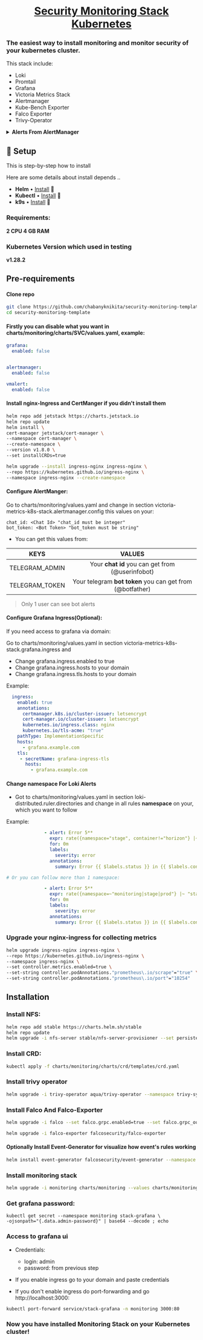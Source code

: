 <p align="center">
  <a name="top" href="#octocat-hi-there-thanks-for-visiting-">
     <h1 align="center">Security Monitoring Stack Kubernetes</h1>
  </a>
</p>

### The easiest way to install monitoring and monitor security of your kubernetes cluster.

This stack include:

- Loki
- Promtail
- Grafana
- Victoria Metrics Stack
- Alertmanager
- Kube-Bench Exporter
- Falco Exporter
- Trivy-Operator

<details>
  <summary><strong>Alerts From AlertManager</strong></summary>

- **Some alerts:**
  - Loki Alerts on Errors in Logs
  - Some default alerts
  - Kubernetes Node Not Ready
  - Kubernetes Memory Pressure
  - Kubernetes Disk Pressure
  - Kubernetes Network Unavailable
  - Kubernetes Out Of Capacity
  - Kubernetes Container Oom Killer
  - Kubernetes Job Failed
  - Kubernetes Cronjob Suspended
  - Kubernetes Persistentvolumeclaim Pending
  - Kubernetes Volume Out Of Disk Space
  - Kubernetes Volume Full In Four Days
  - Kubernetes Persistentvolume Error
  - Kubernetes Statefulset Down
  - Kubernetes Hpa Scaling Ability
  - Kubernetes Hpa Metric Availability
  - Kubernetes Hpa Scale Capability
  - Kubernetes Hpa Underutilized
  - Kubernetes Pod Not Healthy
  - Kubernetes Pod CrashLooping
  - Kubernetes Replicasset Mismatch
  - Kubernetes Deployment Replicas Mismatch
  - Kubernetes Statefulset Replicas Mismatch
  - Kubernetes Deployment Generation Mismatch
  - Kubernetes Statefulset Generation Mismatch
  - Kubernetes Statefulset Update Not RolledOut
  - Kubernetes Daemonset Rollout Stuck
  - Kubernetes Daemonset Misscheduled
  - Kubernetes Cronjob Too Long
  - Kubernetes Job Slow Completion
  - Kubernetes Api Server Errors
  - Kubernetes Api Client Errors
  - Kubernetes Client Certificate Expires Next Week
  - Kubernetes Client Certificate Expires Soon
  - Kubernetes Api Server Latency
  - Loki 5.. errors
  - Severity level - Error
  - Ledger Error

</details>

## :cherry_blossom: Setup

This is step-by-step how to install

Here are some details about install depends ..

- **Helm** • [Install](https://helm.sh/docs/intro/install/) :art:
- **Kubectl** • [Install](https://pwittrock.github.io/docs/tasks/tools/install-kubectl/) :shell:
- **k9s** • [Install](https://k9scli.io/topics/install/) :shaved_ice:

### Requirements: 
**2 CPU 4 GB RAM**

### Kubernetes Version which used in testing
**v1.28.2**

## Pre-requirements

#### Clone repo

```bash
git clone https://github.com/chabanyknikita/security-monitoring-template.git
cd security-monitoring-template
```

#### Firstly you can disable what you want in charts/monitoring/charts/SVC/values.yaml, example:
```yaml
grafana:
  enabled: false


alertmanager:
  enabled: false

vmalert:
  enabled: false
```

#### Install nginx-Ingress and CertManger if you didn't install them

```bash
helm repo add jetstack https://charts.jetstack.io
helm repo update
helm install \
cert-manager jetstack/cert-manager \
--namespace cert-manager \
--create-namespace \
--version v1.8.0 \
--set installCRDs=true
```

```bash
helm upgrade --install ingress-nginx ingress-nginx \
--repo https://kubernetes.github.io/ingress-nginx \
--namespace ingress-nginx --create-namespace
```

#### Configure AlertManger:

Go to charts/monitoring/values.yaml and change in section victoria-metrics-k8s-stack.alertmanager.config this values on your:

```
chat_id: <Chat Id> "chat_id must be integer"
bot_token: <Bot Token> "bot_token must be string"
```

- You can get this values from:

|      KEYS      |                          VALUES                           |
| :------------: | :-------------------------------------------------------: |
| TELEGRAM_ADMIN |     Your **chat id** you can get from (@userinfobot)      |
| TELEGRAM_TOKEN | Your telegram **bot token** you can get from (@botfather) |

> Only 1 user can see bot alerts

#### Configure Grafana Ingress(Optional):

If you need access to grafana via domain:

Go to charts/monitoring/values.yaml in section victoria-metrics-k8s-stack.grafana.ingress and

- Change grafana.ingress.enabled to true
- Change grafana.ingress.hosts to your domain
- Change grafana.ingress.tls.hosts to your domain

Example:

```yaml
  ingress:
    enabled: true
    annotations:
      certmanager.k8s.io/cluster-issuer: letsencrypt
      cert-manager.io/cluster-issuer: letsencrypt
      kubernetes.io/ingress.class: nginx
      kubernetes.io/tls-acme: "true"
    pathType: ImplementationSpecific
    hosts:
      - grafana.example.com
    tls: 
     - secretName: grafana-ingress-tls
       hosts:
         - grafana.example.com
```

#### Change namespace For Loki Alerts
- Got to charts/monitoring/values.yaml in section loki-distributed.ruler.directories and change in all rules **namespace** on your, which you want to follow

Example:
```yaml
              - alert: Error 5**
                expr: rate({namespace="stage", container!="horizon"} |~ "status=5.." | logfmt | label_format duration=duration,time=time,filename=filename,pid=pid,stream=stream,node_name=node_name,app=app,instance=instance[1m])>0
                for: 0m
                labels:
                  severity: error
                annotations:
                  summary: Error {{ $labels.status }} in {{ $labels.container }}

# Or you can follow more than 1 namespace:

              - alert: Error 5**
                expr: rate({namespace=~"monitoring|stage|prod"} |~ "status=5.." | logfmt | label_format duration=duration,time=time,filename=filename,pid=pid,stream=stream,node_name=node_name,app=app,instance=instance[1m])>0
                for: 0m
                labels:
                  severity: error
                annotations:
                  summary: Error {{ $labels.status }} in {{ $labels.container }}
```

### Upgrade your nginx-ingress for collecting metrics
```bash
helm upgrade ingress-nginx ingress-nginx \
--repo https://kubernetes.github.io/ingress-nginx \
--namespace ingress-nginx \
--set controller.metrics.enabled=true \
--set-string controller.podAnnotations."prometheus\.io/scrape"="true" \
--set-string controller.podAnnotations."prometheus\.io/port"="10254"
```

## Installation

### Install NFS:
```bash
helm repo add stable https://charts.helm.sh/stable
helm repo update
helm upgrade -i nfs-server stable/nfs-server-provisioner --set persistence.enabled=true,persistence.size=20Gi -n monitoring --create-namespace
```

### Install CRD:

```bash
kubectl apply -f charts/monitoring/charts/crd/templates/crd.yaml
```
### Install trivy operator

```bash
helm upgrade -i trivy-operator aqua/trivy-operator --namespace trivy-system --create-namespace --version 0.20.6 --values charts/trivy-operator/trivy-values.yaml
```

### Install Falco And Falco-Exporter

```bash
helm upgrade -i falco --set falco.grpc.enabled=true --set falco.grpc_output.enabled=true --set driver.kind=ebpf falcosecurity/falco
```
```bash
helm upgrade -i falco-exporter falcosecurity/falco-exporter
```
#### Optionally Install Event-Generator for visualize how event's rules working

```bash
helm install event-generator falcosecurity/event-generator --namespace event-generator --create-namespace --set config.loop=false --set config.actions=""
```

### Install monitoring stack

```bash
helm upgrade -i monitoring charts/monitoring --values charts/monitoring/values.yaml -n monitoring
```

### Get grafana password:

```
kubectl get secret --namespace monitoring stack-grafana \
-ojsonpath="{.data.admin-password}" | base64 --decode ; echo
```

### Access to grafana ui

- Credentials:

  - login: admin
  - password: from previous step

- If you enable ingress go to your domain and paste credentials
- If you don't enable ingress do port-forwarding and go http://localhost:3000:

```bash
kubectl port-forward service/stack-grafana -n monitoring 3000:80
```

### Now you have installed Monitoring Stack on your Kubernetes cluster!

